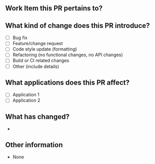 ## Work Item this PR pertains to?
> 

## What kind of change does this PR introduce?

- [ ] Bug fix
- [ ] Feature/change request
- [ ] Code style update (formatting)
- [ ] Refactoring (no functional changes, no API changes)
- [ ] Build or CI related changes
- [ ] Other (include details)

## What applications does this PR affect?

- [ ] Application 1
- [ ] Application 2

## What has changed?
- 

## Other information
- None
